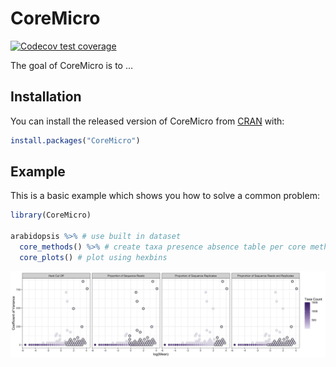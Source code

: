 CoreMicro
=========

<!-- badges: start -->
[![Codecov test coverage](https://codecov.io/gh/MayaGans/CoreMicro/branch/master/graph/badge.svg)](https://codecov.io/gh/MayaGans/CoreMicro?branch=master)
<!-- badges: end -->

The goal of CoreMicro is to …

Installation
------------

You can install the released version of CoreMicro from
[CRAN](https://CRAN.R-project.org) with:

``` r
install.packages("CoreMicro")
```

Example
-------

This is a basic example which shows you how to solve a common problem:

``` r
library(CoreMicro)

arabidopsis %>% # use built in dataset
  core_methods() %>% # create taxa presence absence table per core method
  core_plots() # plot using hexbins
```

![](man/figures/plot.png)
